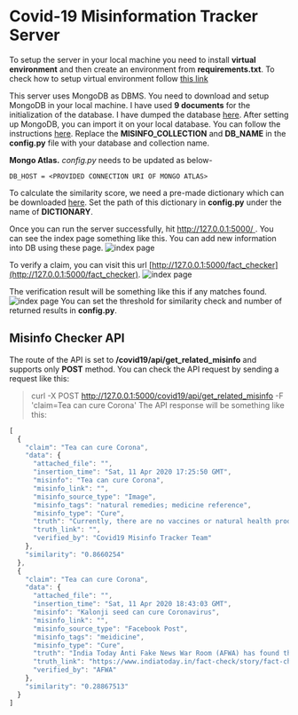 # Covid-19 Misinformation Tracker Server

To setup the server in your local machine you need to install **virtual environment** and then create an environment from **requirements.txt**. To check how to setup virtual environment follow [this link](https://docs.python.org/3/tutorial/venv.html)

This server uses MongoDB as DBMS. You need to download and setup MongoDB in your local machine. I have used **9 documents** for the initialization of the database. I have dumped the database [here](https://drive.google.com/file/d/19YLjsfMu__jdHpjjfV0JYZmLuwMIslXl/view?usp=sharing). After setting up MongoDB, you can import it on your local database. You can follow the instructions [here](https://docs.mongodb.com/manual/reference/program/mongoimport/). Replace the **MISINFO_COLLECTION** and **DB_NAME** in the **config.py** file with your database and collection name.

**Mongo Atlas.** *config.py* needs to be updated as below-
```
DB_HOST = <PROVIDED CONNECTION URI OF MONGO ATLAS>
```
 
To calculate the similarity score, we need a pre-made dictionary which can be downloaded [here](https://drive.google.com/file/d/16Uej6m8D3ZM0oasGvPX6-Xf0czpNqqq9/view?usp=sharing). Set the path of this dictionary in **config.py** under the name of **DICTIONARY**.

Once you can run the server successfully, hit [http://127.0.0.1:5000/ ](http://127.0.0.1:5000/). You can see the index page something like this. You can add new information into DB using these page. ![index page](https://github.com/coronabd/corona-fact-checker/blob/master/server-for-extension/files/index.jpg) 

To verify a claim, you can visit this url [http://127.0.0.1:5000/fact_checker](http://127.0.0.1:5000/fact_checker). ![index page](https://github.com/coronabd/corona-fact-checker/blob/master/server-for-extension/files/checker.jpg)

The verification result will be something like this if any matches found. ![index page](https://github.com/coronabd/corona-fact-checker/blob/master/server-for-extension/files/results.jpg)
You can set the threshold for similarity check and number of returned results in **config.py**.
## Misinfo Checker API

The route of the API is set to **/covid19/api/get_related_misinfo** and supports only **POST** method. You can check the API request by sending a request like this:
> curl -X POST http://127.0.0.1:5000/covid19/api/get_related_misinfo -F 'claim=Tea can cure Corona'
The API response will be something like this:
```javascript
[
  {
    "claim": "Tea can cure Corona",
    "data": {
      "attached_file": "",
      "insertion_time": "Sat, 11 Apr 2020 17:25:50 GMT",
      "misinfo": "Tea can cure Corona",
      "misinfo_link": "",
      "misinfo_source_type": "Image",
      "misinfo_tags": "natural remedies; medicine reference",
      "misinfo_type": "Cure",
      "truth": "Currently, there are no vaccines or natural health products that are authorized to treat or protect against COVID-19 ",
      "truth_link": "",
      "verified_by": "Covid19 Misinfo Tracker Team"
    },
    "similarity": "0.8660254"
  },
  {
    "claim": "Tea can cure Corona",
    "data": {
      "attached_file": "",
      "insertion_time": "Sat, 11 Apr 2020 18:43:03 GMT",
      "misinfo": "Kalonji seed can cure Coronavirus",
      "misinfo_link": "",
      "misinfo_source_type": "Facebook Post",
      "misinfo_tags": "meidicine",
      "misinfo_type": "Cure",
      "truth": "India Today Anti Fake News War Room (AFWA) has found the claim to be misleading. First of all, there is no conclusive research that proves the assured efficacy of hydroxychloroquine as a wonder drug to fight Covid-19. Second, kalonji does not contain hydroxychloroquine. Third, the World Health Organization (WHO) has never recommended this combination of kalonji and honey as a preventive measure against coronavirus.",
      "truth_link": "https://www.indiatoday.in/fact-check/story/fact-check-can-kalonji-seeds-cure-covid-19-truth-behind-viral-myth-busted-1665269-2020-04-10",
      "verified_by": "AFWA"
    },
    "similarity": "0.28867513"
  }
]
```
